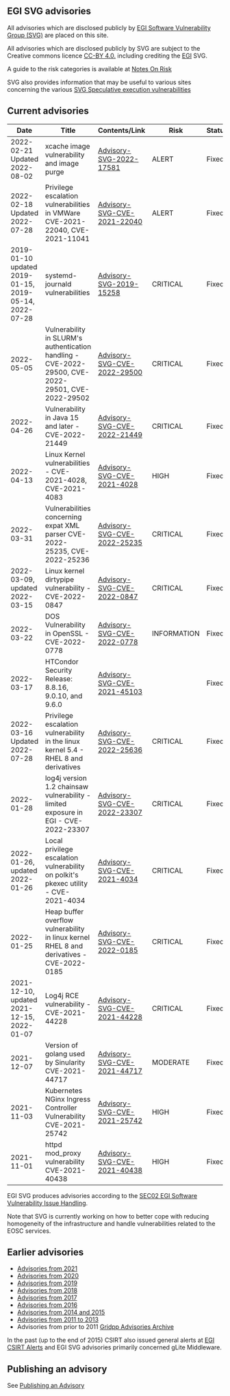 ## EGI SVG advisories

All advisories which are disclosed publicly by
[EGI Software Vulnerability Group (SVG)](https://go.egi.eu/svg) are placed on
this site.

All advisories which are disclosed publicly by SVG are subject to the Creative
commons licence [CC-BY 4.0.](https://creativecommons.org/licenses/by/4.0/)
including crediting the [EGI](https://www.egi.eu/) SVG.

A guide to the risk categories is available at
[Notes On Risk](https://confluence.egi.eu/display/EGIBG/Notes+on+Risk)

SVG also provides information that may be useful to various sites concerning the
various
[SVG Speculative execution vulnerabilities](./2017/Speculative_Execution_Vulnerabilities.md)

## Current advisories

| Date                                       | Title                                                                                             | Contents/Link                                                        | Risk        | Status |
| ------------------------------------------ | ------------------------------------------------------------------------------------------------- | -------------------------------------------------------------------- | ----------- | ------ |
| 2022-02-21 Updated 2022-08-02              | xcache image vulnerability and image purge                                                        | [Advisory-SVG-2022-17581](./2022/Advisory-SVG-2022-17581.md)    | ALERT    | Fixed  |
| 2022-02-18 Updated 2022-07-28              | Privilege escalation vulnerabilities in VMWare CVE-2021-22040, CVE-2021-11041                     | [Advisory-SVG-CVE-2021-22040](./2022/Advisory-SVG-CVE-2021-22040.md) | ALERT    | Fixed  |
| 2019-01-10 updated 2019-01-15, 2019-05-14, 2022-07-28 | systemd-journald vulnerabilities                                                       | [Advisory-SVG-2019-15258](./2019/Advisory-SVG-2019-15258.md)          | CRITICAL | Fixed |
| 2022-05-05                                 | Vulnerability in SLURM's authentication handling - CVE-2022-29500, CVE-2022-29501, CVE-2022-29502 | [Advisory-SVG-CVE-2022-29500](./2022/Advisory-SVG-CVE-2022-29500.md) | CRITICAL    | Fixed  |
| 2022-04-26                                 | Vulnerability in Java 15 and later - CVE-2022-21449                                               | [Advisory-SVG-CVE-2022-21449](./2022/Advisory-SVG-CVE-2022-21449.md) | CRITICAL    | Fixed  |
| 2022-04-13                                 | Linux Kernel vulnerabilities - CVE-2021-4028, CVE-2021-4083                                       | [Advisory-SVG-CVE-2021-4028](./2022/Advisory-SVG-CVE-2021-4028.md)   | HIGH        | Fixed  |
| 2022-03-31                                 | Vulnerabilities concerning expat XML parser CVE-2022-25235, CVE-2022-25236                        | [Advisory-SVG-CVE-2022-25235](./2022/Advisory-SVG-CVE-2022-25235.md) | CRITICAL    | Fixed  |
| 2022-03-09, updated 2022-03-15             | Linux kernel dirtypipe vulnerability - CVE-2022-0847                                              | [Advisory-SVG-CVE-2022-0847](./2022/Advisory-SVG-CVE-2022-0847.md)   | CRITICAL    | Fixed  |
| 2022-03-22                                 | DOS Vulnerability in OpenSSL - CVE-2022-0778                                                      | [Advisory-SVG-CVE-2022-0778](./2022/Advisory-SVG-CVE-2022-0778.md)   | INFORMATION | Fixed  |
| 2022-03-17                                 | HTCondor Security Release: 8.8.16, 9.0.10, and 9.6.0                                              | [Advisory-SVG-CVE-2021-45103](./2022/Advisory-SVG-CVE-2021-45103.md) |             | Fixed  |
| 2022-03-16  Updated 2022-07-28             | Privilege escalation vulnerability in the linux kernel 5.4 - RHEL 8 and derivatives               | [Advisory-SVG-CVE-2022-25636](./2022/Advisory-SVG-CVE-2022-25636.md) | CRITICAL    | Fixed  |
| 2022-01-28                                 | log4j version 1.2 chainsaw vulnerability - limited exposure in EGI - CVE-2022-23307               | [Advisory-SVG-CVE-2022-23307](./2022/Advisory-SVG-CVE-2022-23307.md) | CRITICAL    | Fixed  |
| 2022-01-26, updated 2022-01-26             | Local privilege escalation vulnerability on polkit's pkexec utility - CVE-2021-4034               | [Advisory-SVG-CVE-2021-4034](./2021/Advisory-SVG-CVE-2021-4034.md)   | CRITICAL    | Fixed  |
| 2022-01-25                                 | Heap buffer overflow vulnerability in linux kernel RHEL 8 and derivatives - CVE-2022-0185         | [Advisory-SVG-CVE-2022-0185](./2022/Advisory-SVG-CVE-2022-0185.md)   | CRITICAL    | Fixed  |
| 2021-12-10, updated 2021-12-15, 2022-01-07 | Log4j RCE vulnerability - CVE-2021-44228                                                          | [Advisory-SVG-CVE-2021-44228](./2021/Advisory-SVG-CVE-2021-44228.md) | CRITICAL    | Fixed  |
| 2021-12-07                                 | Version of golang used by Sinularity CVE-2021-44717                                               | [Advisory-SVG-CVE-2021-44717](./2021/Advisory-SVG-CVE-2021-44717.md) | MODERATE    | Fixed  |
| 2021-11-03                                 | Kubernetes NGinx Ingress Controller Vulnerability CVE-2021-25742                                  | [Advisory-SVG-CVE-2021-25742](./2021/Advisory-SVG-CVE-2021-25742.md) | HIGH        | Fixed  |
| 2021-11-01                                 | httpd mod_proxy vulnerability CVE-2021-40438                                                      | [Advisory-SVG-CVE-2021-40438](./2021/Advisory-SVG-CVE-2021-40438.md) | HIGH        | Fixed  |

EGI SVG produces advisories according to the
[SEC02 EGI Software Vulnerability Issue Handling](https://go.egi.eu/sec02).

Note that SVG is currently working on how to better cope with reducing
homogeneity of the infrastructure and handle vulnerabilities related to the EOSC
services.

## Earlier advisories

- [Advisories from 2021](./2021/Advisories-SVG-2021.md)
- [Advisories from 2020](./2020/Advisories-SVG-2020.md)
- [Advisories from 2019](./2019/Advisories-SVG-2019.md)
- [Advisories from 2018](./2018/Advisories-SVG-2018.md)
- [Advisories from 2017](./2017/Advisories-SVG-2017.md)
- [Advisories from 2016](./2016/Advisories-SVG-2016.md)
- [Advisories from 2014 and 2015](./2014-2015/Advisories-SVG-2014-2015.md)
- [Advisories from 2011 to 2013](./2011-2013/Advisories-SVG-2011-2013.md)
- Advisories from prior to 2011
  [Gridpp Advisories Archive](https://archive.gridpp.ac.uk/gsvg/advisories/)

In the past (up to the end of 2015) CSIRT also issued general alerts at
[EGI CSIRT Alerts](./CSIRT_Alerts.md) and EGI SVG advisories primarily concerned
gLite Middleware.

## Publishing an advisory

See [Publishing an Advisory](./Publishing_an_advisory.md)
